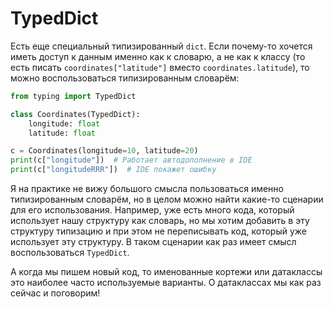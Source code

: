 # TypedDict

Есть еще специальный типизированный `dict`. Если почему-то хочется иметь доступ к данным именно как к словарю, а не как к классу (то есть писать `coordinates["latitude"]` вместо `coordinates.latitude`), то можно воспользоваться типизированным словарём:

```python
from typing import TypedDict

class Coordinates(TypedDict):
    longitude: float
    latitude: float

c = Coordinates(longitude=10, latitude=20)
print(c["longitude"])  # Работает автодополнение в IDE
print(c["longitudeRRR"])  # IDE покажет ошибку
```

Я на практике не вижу большого смысла пользоваться именно типизированным словарём, но в целом можно найти какие-то сценарии для его использования. Например, уже есть много кода, который использует нашу структуру как словарь, но мы хотим добавить в эту структуру типизацию и при этом не переписывать код, который уже использует эту структуру. В таком сценарии как раз имеет смысл воспользоваться `TypedDict`.

А когда мы пишем новый код, то именованные кортежи или датаклассы это наиболее часто используемые варианты. О датаклассах мы как раз сейчас и поговорим!
